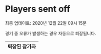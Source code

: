 # Players sent off
최종 업데이트: 2020년 12월 22일 09시 15분


경기 중 오류가 발생하는 경우 자동으로 퇴장됩니다.


| 퇴장된 참가자 |
|:---:|